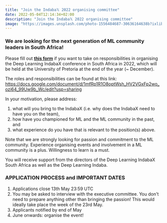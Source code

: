 ```yaml
---
title: "Join the Indaba𝕏 2022 organising committee"
date: 2022-05-04T12:14:34+02:00
description: "Join the Indaba𝕏 2022 organising committee"
image: "https://images.unsplash.com/photo-1556484687-30636164638b?ixlib=rb-1.2.1&ixid=MnwxMjA3fDB8MHxwaG90by1wYWdlfHx8fGVufDB8fHx8&auto=format&fit=crop&w=1548&q=95"
---
```


### We are looking for the next generation of ML community leaders in South Africa! 

Please fill out [**this form**](https://docs.google.com/forms/d/e/1FAIpQLScQSwGTkJUe_bi45eix1HfTAEWViobDKbrtOrvlqc5x3RyO6A/viewform?usp=sf_link) if you want to take on responsibilities in organising the Deep Learning IndabaX conference in South Africa in 2022, which will be held at the University of Pretoria at the end of the year (~ December).

The roles and responsibilities can be found at this link: https://docs.google.com/document/d/1mfRp1R1O8optWsh_HV2VGxFp2wo_ozi64_99Uw9b_Wc/edit?usp=sharing

In your motivation, please address:
 
1. what will you bring to the IndabaX (i.e. why does the IndabaX need to have you on the team), 
1. how have you championed for ML and the ML community in the past, and 
1. what experience do you have that is relevant to the position(s) above. 

Note that we are strongly looking for passion and commitment to the ML community. Experience organising events and involvement in a ML community is a plus. 
Willingness to learn is a must.

You will receive support from the directors of the Deep Learning IndabaX South Africa as well as the Deep Learning Indaba.


### APPLICATION PROCESS and IMPORTANT DATES

1. Applications close 13th May 23:59 UTC
2. You may be asked to interview with the executive committee. You don't need to prepare anything other than bringing the passion! This would ideally take place the week of the 23rd May.
3. Applicants notified by end of May
4. June onwards: organise the event!